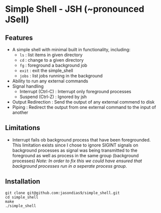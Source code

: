 Simple Shell - JSH (~pronounced JSell)
============

## Features

* A simple shell with minimal built in functionality, including:
    * `ls` : list items in given directory
    * `cd` : change to a given directory
    * `fg` : foreground a background job
    * `exit` : exit the simple_shell
    * `jobs` : list jobs running in the background
* Ability to run any external commands
* Signal handling
    * Interrupt (Ctrl-C) : Interrupt only foreground processes
    * Suspend (Ctrl-Z) : Ignored by jsh
* Output Redirection : Send the output of any external commend to disk
* Piping : Redirect the output from one external command to the input of another

## Limitations
* Interrupt fails ob background process that have been foregrounded. This limitation
  exists since I chose to ignore SIGINT signals on background processes as signal 
  was being transmitted to the foreground as well as process in the same group 
  (background processes)
*Note: In order to fix this we could have ensured that background processes 
run in a seperate process group*. 


## Installation

```shell
git clone git@github.com:jasondias9/simple_shell.git
cd simple_shell
make
./simple_shell
```
